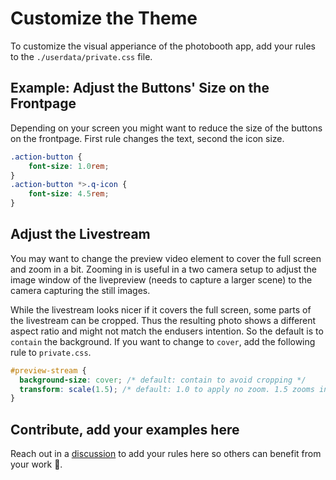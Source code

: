 # Customize the Theme

To customize the visual apperiance of the photobooth app, add your rules to the `./userdata/private.css` file.

## Example: Adjust the Buttons' Size on the Frontpage

Depending on your screen you might want to reduce the size of the buttons on the frontpage. First rule changes the text, second the icon size.

```css
.action-button {
    font-size: 1.0rem;
}
.action-button *>.q-icon {
    font-size: 4.5rem;
}
```

## Adjust the Livestream

You may want to change the preview video element to cover the full screen and zoom in a bit. Zooming in is useful in a two camera setup to adjust the image window of the livepreview (needs to capture a larger scene) to the camera capturing the still images.

While the livestream looks nicer if it covers the full screen, some parts of the livestream can be cropped.
Thus the resulting photo shows a different aspect ratio and might not match the endusers intention.
So the default is to `contain` the background. If you want to change to `cover`, add the following rule to `private.css`.

```css
#preview-stream {
  background-size: cover; /* default: contain to avoid cropping */
  transform: scale(1.5); /* default: 1.0 to apply no zoom. 1.5 zooms in, smaller values than 1.0 usually make no sense */
}

```

## Contribute, add your examples here

Reach out in a [discussion](https://github.com/photobooth-app/photobooth-app/discussions) to add your rules here so others can benefit from your work 🙏.
